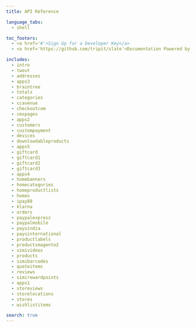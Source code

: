 ```yaml
---
title: API Reference

language_tabs:
  - shell

toc_footers:
  - <a href='#'>Sign Up for a Developer Key</a>
  - <a href='https://github.com/tripit/slate'>Documentation Powered by Slate</a>

includes:
  - intro
  - twout
  - addresses
  - apps3
  - braintree
  - totals
  - categories
  - ccavenue
  - checkoutcom
  - cmspages
  - apps2
  - customers
  - custompayment
  - devices
  - downloadableproducts
  - apps5
  - giftcard
  - giftcard1
  - giftcard2
  - giftcard3
  - apps4
  - homebanners
  - homecategories
  - homeproductlists
  - homes
  - ipay88
  - klarna
  - orders
  - paypalexpress
  - paypalmobile
  - payuindia
  - payuinternational
  - productlabels
  - productsmagento2
  - simivideos
  - products
  - simibarcodes
  - quoteitems
  - reviews
  - simirewardpoints
  - apps1
  - storeviews
  - storelocations
  - stores
  - wishlistitems

search: true
---
```


